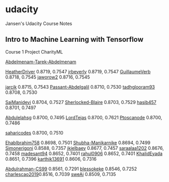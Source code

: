 # udacity
Jansen's Udacity Course Notes

## Intro to Machine Learning with Tensorflow
Course 1 Project CharityML

[Abdelmenam-Tarek-Abdelmenam](https://github.com/Abdelmenam-Tarek-Abdelmenam/Finding-Donors-for-CharityML-/blob/main/donors.ipynb)

[HeatherDriver](https://github.com/HeatherDriver/Supervised-ML/blob/main/Finding_Donors.ipynb) 0.8719, 0.7547
[jrbeverly](https://github.com/jrbeverly/charityml/blob/master/notebook.ipynb) 0.8719, 0.7547
[GuillaumeVerb](https://github.com/GuillaumeVerb/ML-finding-donors/blob/main/finding_donors.ipynb) 0.8718, 0.7545
[jaworow2](https://github.com/jaworow2/udacityIntroMlProject1/blob/master/finding_donors/finding_donors.ipynb) 0.8716, 0.7545

[jarcik](https://github.com/jarcik/Udacity-IMLP-Finding-donors-to-charityml/blob/main/finding_donors.ipynb) 0.8715, 0.7543
[Passant-Abdelgalil](https://github.com/Passant-Abdelgalil/Finding-Donors-for-CharityML/blob/main/finding_donors.ipynb) 0.8710, 0.7530
[tadhglooram93](https://github.com/tadhglooram93/Udacity-Machine-Learning-Course---Supervised-ML---Project-1--Finding-Donors-for-CharityML/blob/main/finding_donors.ipynb) 0.8708, 0.7530 

[SaiManidevi](https://github.com/SaiManidevi/Finding-Donors-for-CharityML/blob/main/finding_donors.ipynb) 0.8704, 0.7527
[Sherlocked-Blaire](https://github.com/Sherlocked-Blaire/Finding-Donors-For-CharityML/blob/master/finding_donors.ipynb) 0.8703, 0.7529
[hasib457](https://github.com/hasib457/Finding-Donors-For-CharityML/blob/main/finding_donors.ipynb) 0.8701, 0.7497

[Abdulelahsg](https://github.com/Abdulelahsg/Finding-Donors-for-CharityML/blob/main/finding_donors.ipynb) 0.8700, 0.7495
[LordTejas](https://github.com/LordTejas/CharityML/blob/main/finding_donors.ipynb) 0.8700, 0.7621
[Ptoscanode](https://github.com/Ptoscanode/Udacity-Finding-Donors-For-CharityML/blob/main/toscano_paulo_finding_donors.ipynb) 0.8700, 0.7486

[saharicodes](https://github.com/saharicodes/Finding_Donners_CharityML/blob/main/finding_donors.ipynb) 0.8700, 0.7510

[EhabIbrahim758](https://github.com/EhabIbrahim758/Finding-Donors-For-CharityML-Project/blob/main/finding_donors.ipynb) 0.8698, 0.7501
[Shubha-Manikarnike](https://github.com/Shubha-Manikarnike/finding_donors/blob/main/finding_donors.ipynb) 0.8694, 0.7499
[Simonerigoni](https://github.com/simonerigoni/finding_donors_project/blob/main/finding_donors.ipynb) 0.8588, 0.7357
[jkielbaey](https://github.com/jkielbaey/mlnd-donors-for-charityml/blob/master/finding_donors.ipynb) 0.8677, 0.7457
[saraalaa1202](https://github.com/saraalaa1202/Finding-Donors-for-CharityML/blob/main/finding_donors.ipynb) 0.8676, 0.7458
[madesant94](https://github.com/madesant94/finding_donors/blob/main/finding_donors.ipynb) 0.8652, 0.7401
[rahul0906](https://github.com/rahul0906/Finding-Donors-for-CharityML/blob/main/finding_donors-Copy2.ipynb) 0.8652, 0.7401
[KhalidEyada](https://github.com/KhalidEyada/Finding-Donors-for-CharityML/blob/main/finding_donors.ipynb) 0.8651, 0.7396
[karthik13691](https://github.com/karthik13691/Udacity_NanoDegree-Finding_donors-Supervised-Learning/blob/main/finding_donors.ipynb) 0.8606, 0.7316

[Abdulrahman-CS99](https://github.com/Abdulrahman-CS99/Finding_Donors_For_CharityML/blob/main/finding_donors.ipynb) 0.8561, 0.7291
[blessokeke](https://github.com/blessokeke/Finding-Donors-for-CharityML/blob/main/finding_donors.ipynb) 0.8546, 0.7252
[charlescao2019](https://github.com/charlescao2019/finding_donors/blob/main/finding_donors.ipynb)0.8516, 0.7039
[sweAi](https://github.com/sweAi/Finding-Donors-for-CharityML/blob/main/Finding%20Donors%20for%20CharityML/finding_donors.ipynb) 0.8509, 0.7135



